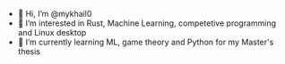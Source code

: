 - 👋 Hi, I’m @mykhail0
- 👀 I’m interested in Rust, Machine Learning, competetive programming and Linux desktop
- 🌱 I’m currently learning ML, game theory and Python for my Master's thesis

<!---
mykhail0/mykhail0 is a ✨ special ✨ repository because its `README.md` (this file) appears on your GitHub profile.
You can click the Preview link to take a look at your changes.
--->
